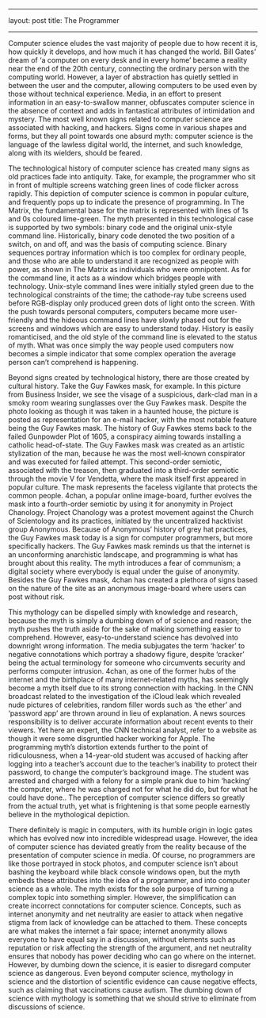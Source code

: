 ﻿---

layout: post
title: The Programmer

---

Computer science eludes the vast majority of people due to how recent it is, how quickly it develops, and how much it has changed the world. Bill Gates’ dream of ‘a computer on every desk and in every home’ became a reality near the end of the 20th century, connecting the ordinary person with the computing world. However, a layer of abstraction has quietly settled in between the user and the computer, allowing computers to be used even by those without technical experience. Media, in an effort to present information in an easy-to-swallow manner, obfuscates computer science in the absence of context and adds in fantastical attributes of intimidation and mystery. The most well known signs related to computer science are associated with hacking, and hackers. Signs come in various shapes and forms, but they all point towards one absurd myth: computer science is the language of the lawless digital world, the internet, and such knowledge, along with its wielders, should be feared.

The technological history of computer science has created many signs as old practices fade into antiquity. Take, for example, the programmer who sit in front of multiple screens watching green lines of code flicker across rapidly. This depiction of computer science is common in popular culture, and frequently pops up to indicate the presence of programming. In The Matrix, the fundamental base for the matrix is represented with lines of 1s and 0s coloured lime-green. The myth presented in this technological case is supported by two symbols: binary code and the original unix-style command line. Historically, binary code denoted the two position of a switch, on and off, and was the basis of computing science. Binary sequences portray information which is too complex for ordinary people, and those who are able to understand it are recognized as people with power, as shown in The Matrix as individuals who were omnipotent. As for the command line, it acts as a window which bridges people with technology. Unix-style command lines were initially styled green due to the technological constraints of the time; the cathode-ray tube screens used before RGB-display only produced green dots of light onto the screen. With the push towards personal computers, computers became more user-friendly and the hideous command lines have slowly phased out for the screens and windows which are easy to understand today. History is easily romanticised, and the old style of the command line is elevated to the status of myth. What was once simply the way people used computers now becomes a simple indicator that some complex operation the average person can’t comprehend is happening.

Beyond signs created by technological history, there are those created by cultural history. Take the Guy Fawkes mask, for example. In this picture from Business Insider, we see the visage of a suspicious, dark-clad man in a smoky room wearing sunglasses over the Guy Fawkes mask. Despite the photo looking as though it was taken in a haunted house, the picture is posted as representation for an e-mail hacker, with the most notable feature being the Guy Fawkes mask. The history of Guy Fawkes stems back to the failed Gunpowder Plot of 1605, a conspiracy aiming towards installing a catholic head-of-state. The Guy Fawkes mask was created as an artistic stylization of the man, because he was the most well-known conspirator and was executed for failed attempt. This second-order semiotic, associated with the treason, then graduated into a third-order semiotic through the movie V for Vendetta, where the mask itself first appeared in popular culture. The mask represents the faceless vigilante that protects the common people. 4chan, a popular online image-board, further evolves the mask into a fourth-order semiotic by using it for anonymity in Project Chanology. Project Chanology was a protest movement against the Church of Scientology and its practices, initiated by the uncentralized hacktivist group Anonymous. Because of Anonymous’ history of grey hat practices, the Guy Fawkes mask today is a sign for computer programmers, but more specifically hackers. The Guy Fawkes mask reminds us that the internet is an unconforming anarchistic landscape, and programming is what has brought about this reality. The myth introduces a fear of communism; a digital society where everybody is equal under the guise of anonymity. Besides the Guy Fawkes mask, 4chan has created a plethora of signs based on the nature of the site as an anonymous image-board where users can post without risk.

This mythology can be dispelled simply with knowledge and research, because the myth is simply a dumbing down of of science and reason; the myth pushes the truth aside for the sake of making something easier to comprehend. However, easy-to-understand science has devolved into downright wrong information. The media subjugates the term ‘hacker’ to negative connotations which portray a shadowy figure, despite ‘cracker’ being the actual terminology for someone who circumvents security and performs computer intrusion. 4chan, as one of the former hubs of the internet and the birthplace of many internet-related myths, has seemingly become a myth itself due to its strong connection with hacking. In the CNN broadcast related to the investigation of the iCloud leak which revealed nude pictures of celebrities, random filler words such as ‘the ether’ and ‘password app’ are thrown around in lieu of explanation. A news sources responsibility is to deliver accurate information about recent events to their viewers. Yet here an expert, the CNN technical analyst, refer to a website as though it were some disgruntled hacker working for Apple. The programming myth’s distortion extends further to the point of ridiculousness, when a 14-year-old student was accused of hacking after logging into a teacher’s account due to the teacher’s inability to protect their password, to change the computer’s background image. The student was arrested and charged with a felony for a simple prank due to him ‘hacking’ the computer, where he was charged not for what he did do, but for what he could have done.. The perception of computer science differs so greatly from the actual truth, yet what is frightening is that some people earnestly believe in the mythological depiction.
        
There definitely is magic in computers, with its humble origin in logic gates which has evolved now into incredible widespread usage. However, the idea of computer science has deviated greatly from the reality because of the presentation of computer science in media. Of course, no programmers are like those portrayed in stock photos, and computer science isn’t about bashing the keyboard while black console windows open, but the myth embeds these attributes into the idea of a programmer, and into computer science as a whole. The myth exists for the sole purpose of turning a complex topic into something simpler. However, the simplification can create incorrect connotations for computer science. Concepts, such as internet anonymity and net neutrality are easier to attack when negative stigma from lack of knowledge can be attached to them. These concepts are what makes the internet a fair space; internet anonymity allows everyone to have equal say in a discussion, without elements such as reputation or risk affecting the strength of the argument, and net neutrality ensures that nobody has power deciding who can go where on the internet. However, by dumbing down the science, it is easier to disregard computer science as dangerous. Even beyond computer science, mythology in science and the distortion of scientific evidence can cause negative effects, such as claiming that vaccinations cause autism. The dumbing down of science with mythology is something that we should strive to eliminate from discussions of science.